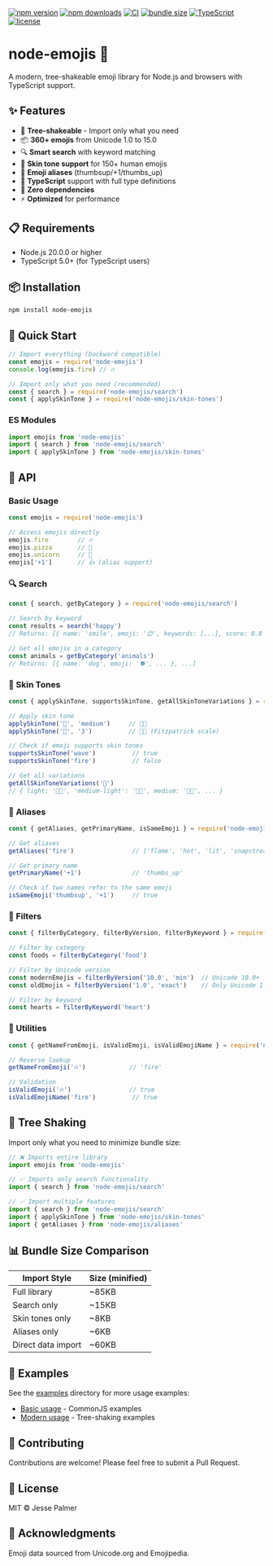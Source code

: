 [![npm version](https://img.shields.io/npm/v/node-emojis.svg)](https://www.npmjs.com/package/node-emojis)
[![npm downloads](https://img.shields.io/npm/dw/node-emojis.svg)](https://www.npmjs.com/package/node-emojis)
[![CI](https://github.com/jesselpalmer/node-emojis/workflows/CI/badge.svg)](https://github.com/jesselpalmer/node-emojis/actions)
[![bundle size](https://img.shields.io/bundlephobia/min/node-emojis)](https://bundlephobia.com/package/node-emojis)
[![TypeScript](https://img.shields.io/badge/TypeScript-Ready-blue.svg)](https://www.typescriptlang.org/)
[![license](https://img.shields.io/npm/l/node-emojis.svg)](https://github.com/jesselpalmer/node-emojis/blob/master/LICENSE)

# node-emojis 🎉

A modern, tree-shakeable emoji library for Node.js and browsers with TypeScript support.

## ✨ Features

- 🌳 **Tree-shakeable** - Import only what you need
- 📦 **360+ emojis** from Unicode 1.0 to 15.0
- 🔍 **Smart search** with keyword matching
- 🎨 **Skin tone support** for 150+ human emojis
- 🔄 **Emoji aliases** (thumbsup/+1/thumbs_up)
- 📝 **TypeScript** support with full type definitions
- 🚀 **Zero dependencies**
- ⚡ **Optimized** for performance

## 📋 Requirements

- Node.js 20.0.0 or higher
- TypeScript 5.0+ (for TypeScript users)

## 📦 Installation

```bash
npm install node-emojis
```

## 🚀 Quick Start

```javascript
// Import everything (backward compatible)
const emojis = require('node-emojis')
console.log(emojis.fire) // 🔥

// Import only what you need (recommended)
const { search } = require('node-emojis/search')
const { applySkinTone } = require('node-emojis/skin-tones')
```

### ES Modules

```javascript
import emojis from 'node-emojis'
import { search } from 'node-emojis/search'
import { applySkinTone } from 'node-emojis/skin-tones'
```

## 📖 API

### Basic Usage

```javascript
const emojis = require('node-emojis')

// Access emojis directly
emojis.fire        // 🔥
emojis.pizza       // 🍕
emojis.unicorn     // 🦄
emojis['+1']       // 👍 (alias support)
```

### 🔍 Search

```javascript
const { search, getByCategory } = require('node-emojis/search')

// Search by keyword
const results = search('happy')
// Returns: [{ name: 'smile', emoji: '😊', keywords: [...], score: 0.8 }, ...]

// Get all emojis in a category
const animals = getByCategory('animals')
// Returns: [{ name: 'dog', emoji: '🐕', ... }, ...]
```

### 🎨 Skin Tones

```javascript
const { applySkinTone, supportsSkinTone, getAllSkinToneVariations } = require('node-emojis/skin-tones')

// Apply skin tone
applySkinTone('👋', 'medium')     // 👋🏽
applySkinTone('👋', '3')          // 👋🏽 (Fitzpatrick scale)

// Check if emoji supports skin tones
supportsSkinTone('wave')          // true
supportsSkinTone('fire')          // false

// Get all variations
getAllSkinToneVariations('👋')
// { light: '👋🏻', 'medium-light': '👋🏼', medium: '👋🏽', ... }
```

### 🔄 Aliases

```javascript
const { getAliases, getPrimaryName, isSameEmoji } = require('node-emojis/aliases')

// Get aliases
getAliases('fire')                // ['flame', 'hot', 'lit', 'snapstreak']

// Get primary name
getPrimaryName('+1')              // 'thumbs_up'

// Check if two names refer to the same emoji
isSameEmoji('thumbsup', '+1')     // true
```

### 🎯 Filters

```javascript
const { filterByCategory, filterByVersion, filterByKeyword } = require('node-emojis/filters')

// Filter by category
const foods = filterByCategory('food')

// Filter by Unicode version
const modernEmojis = filterByVersion('10.0', 'min')  // Unicode 10.0+
const oldEmojis = filterByVersion('1.0', 'exact')    // Only Unicode 1.0

// Filter by keyword
const hearts = filterByKeyword('heart')
```

### 🔧 Utilities

```javascript
const { getNameFromEmoji, isValidEmoji, isValidEmojiName } = require('node-emojis')

// Reverse lookup
getNameFromEmoji('🔥')            // 'fire'

// Validation
isValidEmoji('🔥')                // true
isValidEmojiName('fire')          // true
```

## 🌲 Tree Shaking

Import only what you need to minimize bundle size:

```javascript
// ❌ Imports entire library
import emojis from 'node-emojis'

// ✅ Imports only search functionality
import { search } from 'node-emojis/search'

// ✅ Import multiple features
import { search } from 'node-emojis/search'
import { applySkinTone } from 'node-emojis/skin-tones'
import { getAliases } from 'node-emojis/aliases'
```

## 📊 Bundle Size Comparison

| Import Style | Size (minified) |
|-------------|-----------------|
| Full library | ~85KB |
| Search only | ~15KB |
| Skin tones only | ~8KB |
| Aliases only | ~6KB |
| Direct data import | ~60KB |

## 🎯 Examples

See the [examples](./examples) directory for more usage examples:

- [Basic usage](./examples/basic-usage.js) - CommonJS examples
- [Modern usage](./examples/modern-usage.js) - Tree-shaking examples

## 🤝 Contributing

Contributions are welcome! Please feel free to submit a Pull Request.

## 📄 License

MIT © Jesse Palmer

## 🙏 Acknowledgments

Emoji data sourced from Unicode.org and Emojipedia.
